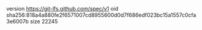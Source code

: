 version https://git-lfs.github.com/spec/v1
oid sha256:818a4a880fe2f6571007cd8955600d0d7f686edf023bc15a1557c0cfa3e6007b
size 22245
